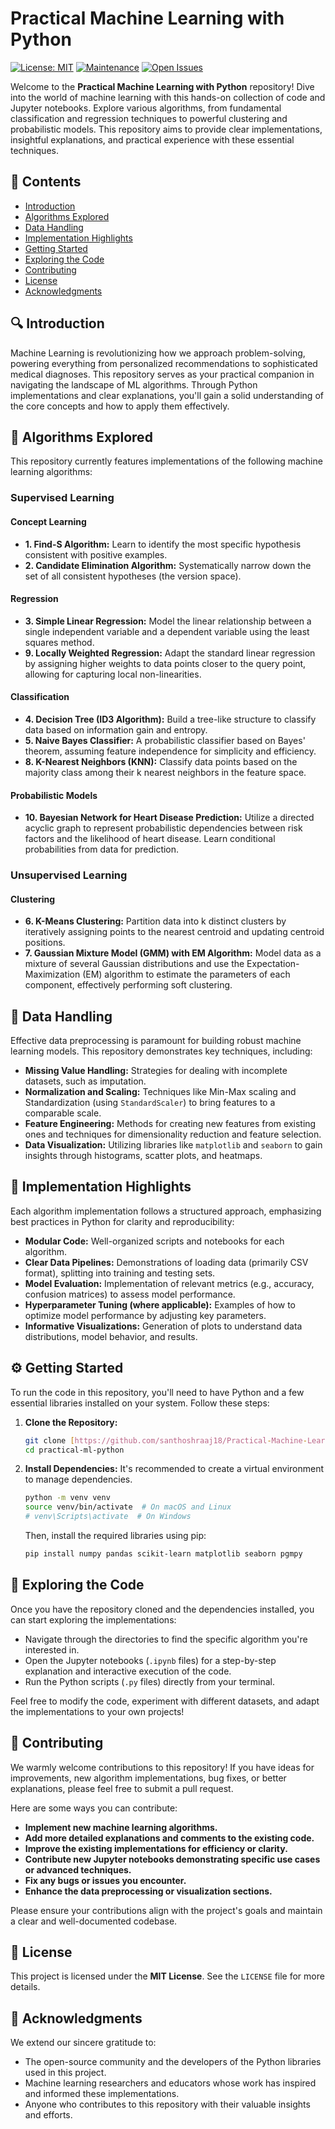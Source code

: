 # Practical Machine Learning with Python

[![License: MIT](https://img.shields.io/badge/License-MIT-yellow.svg)](https://opensource.org/licenses/MIT)
[![Maintenance](https://img.shields.io/badge/Maintained%3F-yes-green.svg)](https://github.com/santhoshraaj18/Practical-Machine-Learning-with-Python/graphs/commit-activity)
[![Open Issues](https://img.shields.io/github/issues/santhoshraaj18/Practical-Machine-Learning-with-Python)](https://github.com/santhoshraaj18/Practical-Machine-Learning-with-Python/issues)


Welcome to the **Practical Machine Learning with Python** repository! Dive into the world of machine learning with this hands-on collection of code and Jupyter notebooks. Explore various algorithms, from fundamental classification and regression techniques to powerful clustering and probabilistic models. This repository aims to provide clear implementations, insightful explanations, and practical experience with these essential techniques.

## 📌 **Contents**

- [Introduction](#introduction)
- [Algorithms Explored](#algorithms-explored)
- [Data Handling](#data-handling)
- [Implementation Highlights](#implementation-highlights)
- [Getting Started](#getting-started)
- [Exploring the Code](#exploring-the-code)
- [Contributing](#contributing)
- [License](#license)
- [Acknowledgments](#acknowledgments)

## 🔍 **Introduction**

Machine Learning is revolutionizing how we approach problem-solving, powering everything from personalized recommendations to sophisticated medical diagnoses. This repository serves as your practical companion in navigating the landscape of ML algorithms. Through Python implementations and clear explanations, you'll gain a solid understanding of the core concepts and how to apply them effectively.

## 🚀 **Algorithms Explored**

This repository currently features implementations of the following machine learning algorithms:

### **Supervised Learning**

#### **Concept Learning**
- **1. Find-S Algorithm:** Learn to identify the most specific hypothesis consistent with positive examples.
- **2. Candidate Elimination Algorithm:** Systematically narrow down the set of all consistent hypotheses (the version space).

#### **Regression**
- **3. Simple Linear Regression:** Model the linear relationship between a single independent variable and a dependent variable using the least squares method.
- **9. Locally Weighted Regression:** Adapt the standard linear regression by assigning higher weights to data points closer to the query point, allowing for capturing local non-linearities.

#### **Classification**
- **4. Decision Tree (ID3 Algorithm):** Build a tree-like structure to classify data based on information gain and entropy.
- **5. Naive Bayes Classifier:** A probabilistic classifier based on Bayes' theorem, assuming feature independence for simplicity and efficiency.
- **8. K-Nearest Neighbors (KNN):** Classify data points based on the majority class among their k nearest neighbors in the feature space.

#### **Probabilistic Models**
- **10. Bayesian Network for Heart Disease Prediction:** Utilize a directed acyclic graph to represent probabilistic dependencies between risk factors and the likelihood of heart disease. Learn conditional probabilities from data for prediction.

### **Unsupervised Learning**

#### **Clustering**
- **6. K-Means Clustering:** Partition data into k distinct clusters by iteratively assigning points to the nearest centroid and updating centroid positions.
- **7. Gaussian Mixture Model (GMM) with EM Algorithm:** Model data as a mixture of several Gaussian distributions and use the Expectation-Maximization (EM) algorithm to estimate the parameters of each component, effectively performing soft clustering.

## 🔧 **Data Handling**

Effective data preprocessing is paramount for building robust machine learning models. This repository demonstrates key techniques, including:

- **Missing Value Handling:** Strategies for dealing with incomplete datasets, such as imputation.
- **Normalization and Scaling:** Techniques like Min-Max scaling and Standardization (using `StandardScaler`) to bring features to a comparable scale.
- **Feature Engineering:** Methods for creating new features from existing ones and techniques for dimensionality reduction and feature selection.
- **Data Visualization:** Utilizing libraries like `matplotlib` and `seaborn` to gain insights through histograms, scatter plots, and heatmaps.

## 🔬 **Implementation Highlights**

Each algorithm implementation follows a structured approach, emphasizing best practices in Python for clarity and reproducibility:

- **Modular Code:** Well-organized scripts and notebooks for each algorithm.
- **Clear Data Pipelines:** Demonstrations of loading data (primarily CSV format), splitting into training and testing sets.
- **Model Evaluation:** Implementation of relevant metrics (e.g., accuracy, confusion matrices) to assess model performance.
- **Hyperparameter Tuning (where applicable):** Examples of how to optimize model performance by adjusting key parameters.
- **Informative Visualizations:** Generation of plots to understand data distributions, model behavior, and results.

## ⚙️ **Getting Started**

To run the code in this repository, you'll need to have Python and a few essential libraries installed on your system. Follow these steps:

1.  **Clone the Repository:**
    ```bash
    git clone [https://github.com/santhoshraaj18/Practical-Machine-Learning-with-Python.git](https://github.com/santhoshraaj18/Practical-Machine-Learning-with-Python.git)
    cd practical-ml-python
    ```

2.  **Install Dependencies:**
    It's recommended to create a virtual environment to manage dependencies.
    ```bash
    python -m venv venv
    source venv/bin/activate  # On macOS and Linux
    # venv\Scripts\activate  # On Windows
    ```
    Then, install the required libraries using pip:
    ```bash
    pip install numpy pandas scikit-learn matplotlib seaborn pgmpy
    ```

## 🚀 **Exploring the Code**

Once you have the repository cloned and the dependencies installed, you can start exploring the implementations:

- Navigate through the directories to find the specific algorithm you're interested in.
- Open the Jupyter notebooks (`.ipynb` files) for a step-by-step explanation and interactive execution of the code.
- Run the Python scripts (`.py` files) directly from your terminal.

Feel free to modify the code, experiment with different datasets, and adapt the implementations to your own projects!

## 🤝 **Contributing**

We warmly welcome contributions to this repository! If you have ideas for improvements, new algorithm implementations, bug fixes, or better explanations, please feel free to submit a pull request.

Here are some ways you can contribute:

- **Implement new machine learning algorithms.**
- **Add more detailed explanations and comments to the existing code.**
- **Improve the existing implementations for efficiency or clarity.**
- **Contribute new Jupyter notebooks demonstrating specific use cases or advanced techniques.**
- **Fix any bugs or issues you encounter.**
- **Enhance the data preprocessing or visualization sections.**

Please ensure your contributions align with the project's goals and maintain a clear and well-documented codebase.

## 📜 **License**

This project is licensed under the **MIT License**. See the `LICENSE` file for more details.

## 🙏 **Acknowledgments**

We extend our sincere gratitude to:

- The open-source community and the developers of the Python libraries used in this project.
- Machine learning researchers and educators whose work has inspired and informed these implementations.
- Anyone who contributes to this repository with their valuable insights and efforts.
